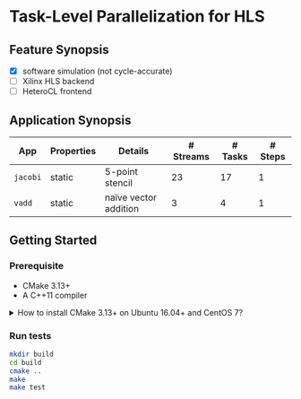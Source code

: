 # Task-Level Parallelization for HLS

## Feature Synopsis

+ [x] software simulation (not cycle-accurate)
+ [ ] Xilinx HLS backend
+ [ ] HeteroCL frontend

## Application Synopsis

| App      | Properties | Details               | # Streams | # Tasks | # Steps |
| -------- | ---------- | --------------------- | --------- | ------- | ------- |
| `jacobi` | static     | 5-point stencil       | 23        | 17      | 1       |
| `vadd`   | static     | naïve vector addition | 3         | 4       | 1       |

## Getting Started

### Prerequisite

+ CMake 3.13+
+ A C++11 compiler

<details><summary>How to install CMake 3.13+ on Ubuntu 16.04+ and CentOS 7?</summary>

Ubuntu 16.04+

```bash
sudo apt install python-pip
sudo -H python -m pip install cmake
```

CentOS 7

```bash
sudo yum install python-pip
sudo python -m pip install cmake
```

</details>

### Run tests

```bash
mkdir build
cd build
cmake ..
make
make test
```

